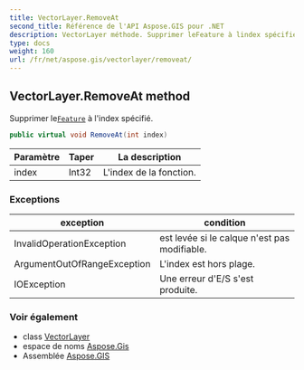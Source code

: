 ```yaml
---
title: VectorLayer.RemoveAt
second_title: Référence de l'API Aspose.GIS pour .NET
description: VectorLayer méthode. Supprimer leFeature à lindex spécifié.
type: docs
weight: 160
url: /fr/net/aspose.gis/vectorlayer/removeat/
---
```

## VectorLayer.RemoveAt method

Supprimer le[`Feature`](../../feature/) à l'index spécifié.

```csharp
public virtual void RemoveAt(int index)
```

| Paramètre | Taper | La description |
| --- | --- | --- |
| index | Int32 | L'index de la fonction. |

### Exceptions

| exception | condition |
| --- | --- |
| InvalidOperationException | est levée si le calque n'est pas modifiable. |
| ArgumentOutOfRangeException | L'index est hors plage. |
| IOException | Une erreur d'E/S s'est produite. |

### Voir également

* class [VectorLayer](../)
* espace de noms [Aspose.Gis](../../vectorlayer/)
* Assemblée [Aspose.GIS](../../../)


